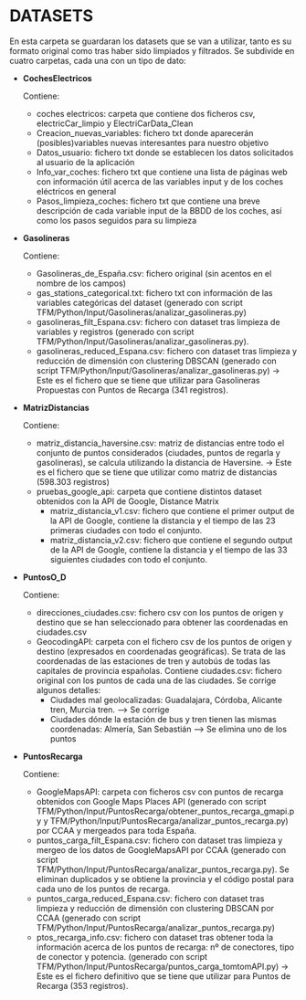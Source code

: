 # DATASETS

En esta carpeta se guardaran los datasets que se van a utilizar, tanto es su formato original como tras haber sido limpiados y filtrados.
Se subdivide en cuatro carpetas, cada una con un tipo de dato:

- __CochesElectricos__

	Contiene:
	- coches electricos: carpeta que contiene dos ficheros csv, electricCar_limpio y ElectriCarData_Clean
	- Creacion_nuevas_variables: fichero txt donde aparecerán (posibles)variables nuevas interesantes para nuestro objetivo
	- Datos_usuario: fichero txt donde se establecen los datos solicitados al usuario de la aplicación
	- Info_var_coches: fichero txt que contiene una lista de páginas web con información útil acerca de las variables input y de los coches eléctricos en general
	- Pasos_limpieza_coches: fichero txt que contiene una breve descripción de cada variable input de la BBDD de los coches, así como los pasos seguidos para su limpieza

- __Gasolineras__

	Contiene:
	- Gasolineras_de_España.csv: fichero original (sin acentos en el nombre de los campos)
	- gas_stations_categorical.txt: fichero txt con información de las variables categóricas del dataset (generado con script TFM/Python/Input/Gasolineras/analizar_gasolineras.py)
	- gasolineras_filt_Espana.csv: fichero con dataset tras limpieza de variables y registros (generado con script TFM/Python/Input/Gasolineras/analizar_gasolineras.py).
	- gasolineras_reduced_Espana.csv: fichero con dataset tras limpieza y reducción de dimensión con clustering DBSCAN (generado con script TFM/Python/Input/Gasolineras/analizar_gasolineras.py) -> Este es el fichero que se tiene que utilizar para Gasolineras Propuestas con Puntos de Recarga (341 registros).

- __MatrizDistancias__

	Contiene:
	- matriz_distancia_haversine.csv: matriz de distancias entre todo el conjunto de puntos considerados (ciudades, puntos de regarla y gasolineras), se calcula utilizando la distancia de Haversine.  -> Este es el fichero que se tiene que utilizar como matriz de distancias (598.303 registros)
	- pruebas_google_api: carpeta que contiene distintos dataset obtenidos con la API de Google, Distance Matrix
		* matriz_distancia_v1.csv: fichero que contiene el primer output de la API de Google, contiene la distancia y el tiempo de las 23 primeras ciudades con todo el conjunto.
		* matriz_distancia_v2.csv: fichero que contiene el segundo output de la API de Google, contiene la distancia y el tiempo de las 33 siguientes ciudades con todo el conjunto.
	
- __PuntosO_D__

	Contiene:
	- direcciones_ciudades.csv: fichero csv con los puntos de origen y destino que se han seleccionado para obtener las coordenadas en ciudades.csv
	- GeocodingAPI: carpeta con el fichero csv de los puntos de origen y destino (expresados en coordenadas geográficas). Se trata de las coordenadas de las estaciones de tren y autobús de todas las capitales de provincia españolas.
	  Contiene ciudades.csv: fichero original con los puntos de cada una de las ciudades. Se corrige algunos detalles:
		* Ciudades mal geolocalizadas: Guadalajara, Córdoba, Alicante tren, Murcia tren. --> Se corrige
		* Ciudades dónde la estación de bus y tren tienen las mismas coordenadas: Almería, San Sebastián --> Se elimina uno de los puntos
	
- __PuntosRecarga__

	Contiene: 
	- GoogleMapsAPI: carpeta con ficheros csv con puntos de recarga obtenidos con Google Maps Places API (generado con script TFM/Python/Input/PuntosRecarga/obtener_puntos_recarga_gmapi.py y TFM/Python/Input/PuntosRecarga/analizar_puntos_recarga.py) por CCAA y mergeados para toda España. 
	- puntos_carga_filt_Espana.csv: fichero con dataset tras limpieza y mergeo de los datos de GoogleMapsAPI por CCAA (generado con script TFM/Python/Input/PuntosRecarga/analizar_puntos_recarga.py). Se eliminan duplicados y se obtiene la provincia y el código postal para cada uno de los puntos de recarga.
	- puntos_carga_reduced_Espana.csv: fichero con dataset tras limpieza y reducción de dimensión con clustering DBSCAN por CCAA (generado con script TFM/Python/Input/PuntosRecarga/analizar_puntos_recarga.py)
	- ptos_recarga_info.csv: fichero con dataset tras obtener toda la información acerca de los puntos de recarga: nº de conectores, tipo de conector y potencia. (generado con script TFM/Python/Input/PuntosRecarga/puntos_carga_tomtomAPI.py) -> Este es el fichero definitivo que se tiene que utilizar para Puntos de Recarga (353 registros).
